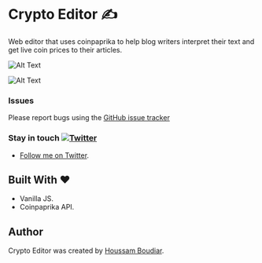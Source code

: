 Crypto Editor :writing_hand:	
============

Web editor that uses coinpaprika to help blog writers interpret their text and get live coin prices to their articles.

![Alt Text](https://media.giphy.com/media/wuLq4EK23cx7jLkCPp/giphy.gif)

![Alt Text](https://media.giphy.com/media/wnCNmv0EK0aHJlthbQ/giphy.gif)

### Issues
Please report bugs using the [GitHub issue tracker](https://github.com/houssamboudiar/crypto-editor-js/issues)

### Stay in touch  [![Twitter](https://img.shields.io/twitter/follow/HoussamBoudiar.svg?label=Follow)](https://twitter.com/HoussamBoudiar)
- [Follow me on Twitter](https://twitter.com/HoussamBoudiar/).

## Built With :heart:
* Vanilla JS.
* Coinpaprika API.

## Author
Crypto Editor was created by [Houssam Boudiar](https://github.com/houssamboudiar).
